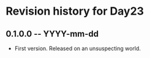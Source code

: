 # Revision history for Day23

## 0.1.0.0  -- YYYY-mm-dd

* First version. Released on an unsuspecting world.
